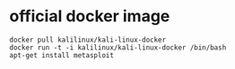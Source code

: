 # official docker image
```
docker pull kalilinux/kali-linux-docker  
docker run -t -i kalilinux/kali-linux-docker /bin/bash
apt-get install metasploit

```
